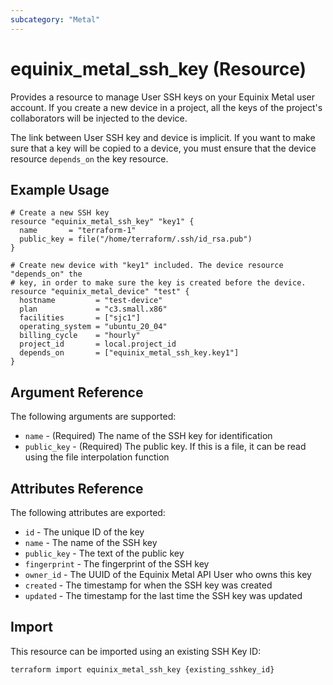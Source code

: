 ```yaml
---
subcategory: "Metal"
---
```


# equinix_metal_ssh_key (Resource)

Provides a resource to manage User SSH keys on your Equinix Metal user account. If you create a new device in a project, all the keys of the project's collaborators will be injected to the device.

The link between User SSH key and device is implicit. If you want to make sure that a key will be copied to a device, you must ensure that the device resource `depends_on` the key resource.

## Example Usage

```hcl
# Create a new SSH key
resource "equinix_metal_ssh_key" "key1" {
  name       = "terraform-1"
  public_key = file("/home/terraform/.ssh/id_rsa.pub")
}

# Create new device with "key1" included. The device resource "depends_on" the
# key, in order to make sure the key is created before the device.
resource "equinix_metal_device" "test" {
  hostname         = "test-device"
  plan             = "c3.small.x86"
  facilities       = ["sjc1"]
  operating_system = "ubuntu_20_04"
  billing_cycle    = "hourly"
  project_id       = local.project_id
  depends_on       = ["equinix_metal_ssh_key.key1"]
}
```

## Argument Reference

The following arguments are supported:

* `name` - (Required) The name of the SSH key for identification
* `public_key` - (Required) The public key. If this is a file, it
can be read using the file interpolation function

## Attributes Reference

The following attributes are exported:

* `id` - The unique ID of the key
* `name` - The name of the SSH key
* `public_key` - The text of the public key
* `fingerprint` - The fingerprint of the SSH key
* `owner_id` - The UUID of the Equinix Metal API User who owns this key
* `created` - The timestamp for when the SSH key was created
* `updated` - The timestamp for the last time the SSH key was updated

## Import

This resource can be imported using an existing SSH Key ID:

```sh
terraform import equinix_metal_ssh_key {existing_sshkey_id}
```
